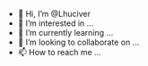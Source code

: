 - 👋 Hi, I’m @Lhuciver
- 👀 I’m interested in ...
- 🌱 I’m currently learning ...
- 💞️ I’m looking to collaborate on ...
- 📫 How to reach me ...

<!---
Lhuciver/Lhuciver is a ✨ special ✨ repository because its `README.md` (this file) appears on your GitHub profile.
You can click the Preview link to take a look at your changes.
--->
